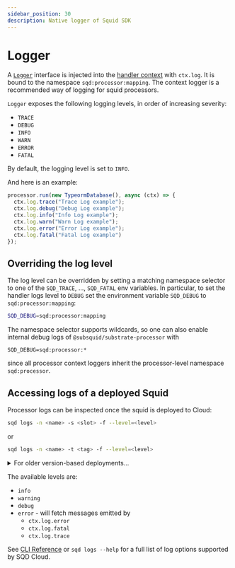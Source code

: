 ```yaml
---
sidebar_position: 30
description: Native logger of Squid SDK
---
```


# Logger

A [`Logger`](https://github.com/subsquid/squid/tree/master/util/logger) interface is injected into the [handler context](/sdk/reference/processors/architecture/#batch-context) with `ctx.log`. It is bound to the namespace `sqd:processor:mapping`. The context logger is a recommended way of logging for squid processors.

`Logger` exposes the following logging levels, in order of increasing severity:

* `TRACE`
* `DEBUG`
* `INFO`
* `WARN`
* `ERROR`
* `FATAL`

By default, the logging level is set to `INFO`. 

And here is an example:

```typescript
processor.run(new TypeormDatabase(), async (ctx) => {
  ctx.log.trace("Trace Log example");
  ctx.log.debug("Debug Log example");
  ctx.log.info("Info Log example");
  ctx.log.warn("Warn Log example");
  ctx.log.error("Error Log example");
  ctx.log.fatal("Fatal Log example")
});
```

## Overriding the log level

The log level can be overridden by setting a matching namespace selector to one of the `SQD_TRACE`, ..., `SQD_FATAL` env variables. In particular, to set the handler logs level to `DEBUG` set the environment variable `SQD_DEBUG` to `sqd:processor:mapping`:

```bash
SQD_DEBUG=sqd:processor:mapping
```

The namespace selector supports wildcards, so one can also enable internal debug logs of `@subsquid/substrate-processor` with
```
SQD_DEBUG=sqd:processor:*
```
since all processor context loggers inherit the processor-level namespace `sqd:processor`.


## Accessing logs of a deployed Squid

Processor logs can be inspected once the squid is deployed to Cloud:

```bash
sqd logs -n <name> -s <slot> -f --level=<level>
```
or
```bash
sqd logs -n <name> -t <tag> -f --level=<level>
```
<details>

<summary>For older version-based deployments...</summary>

...the slot string is `v${version}`, so use
```bash
sqd logs -n <name> -s v<version> -f --level=<level>
```
Check out the [Slots and tags guide](/cloud/resources/slots-and-tags) to learn more.

</details>

The available levels are:
 * `info`
 * `warning`
 * `debug`
 * `error` - will fetch messages emitted by
   - `ctx.log.error`
   - `ctx.log.fatal`
   - `ctx.log.trace`

See [CLI Reference](/squid-cli/logs) or `sqd logs --help` for a full list of log options supported by SQD Cloud.
